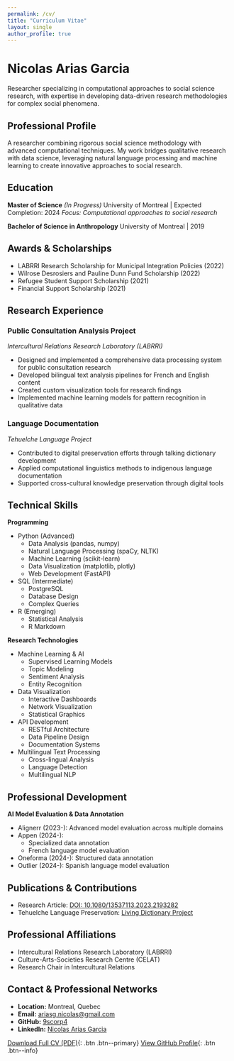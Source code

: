 ```yaml
---
permalink: /cv/
title: "Curriculum Vitae"
layout: single
author_profile: true
---
```


# Nicolas Arias Garcia

Researcher specializing in computational approaches to social science research, with expertise in developing data-driven research methodologies for complex social phenomena.

## Professional Profile

A researcher combining rigorous social science methodology with advanced computational techniques. My work bridges qualitative research with data science, leveraging natural language processing and machine learning to create innovative approaches to social research.

## Education

**Master of Science** *(In Progress)*
University of Montreal | Expected Completion: 2024
*Focus: Computational approaches to social research*

**Bachelor of Science in Anthropology**
University of Montreal | 2019

## Awards & Scholarships

- LABRRI Research Scholarship for Municipal Integration Policies (2022)
- Wilrose Desrosiers and Pauline Dunn Fund Scholarship (2022)
- Refugee Student Support Scholarship (2021)
- Financial Support Scholarship (2021)

## Research Experience

### Public Consultation Analysis Project
*Intercultural Relations Research Laboratory (LABRRI)*
- Designed and implemented a comprehensive data processing system for public consultation research
- Developed bilingual text analysis pipelines for French and English content
- Created custom visualization tools for research findings
- Implemented machine learning models for pattern recognition in qualitative data

### Language Documentation
*Tehuelche Language Project*
- Contributed to digital preservation efforts through talking dictionary development
- Applied computational linguistics methods to indigenous language documentation
- Supported cross-cultural knowledge preservation through digital tools

## Technical Skills

**Programming**
- Python (Advanced)
  - Data Analysis (pandas, numpy)
  - Natural Language Processing (spaCy, NLTK)
  - Machine Learning (scikit-learn)
  - Data Visualization (matplotlib, plotly)
  - Web Development (FastAPI)
- SQL (Intermediate)
  - PostgreSQL
  - Database Design
  - Complex Queries
- R (Emerging)
  - Statistical Analysis
  - R Markdown

**Research Technologies**
- Machine Learning & AI
  - Supervised Learning Models
  - Topic Modeling
  - Sentiment Analysis
  - Entity Recognition
- Data Visualization
  - Interactive Dashboards
  - Network Visualization
  - Statistical Graphics
- API Development
  - RESTful Architecture
  - Data Pipeline Design
  - Documentation Systems
- Multilingual Text Processing
  - Cross-lingual Analysis
  - Language Detection
  - Multilingual NLP

## Professional Development

**AI Model Evaluation & Data Annotation**
- Alignerr (2023-): Advanced model evaluation across multiple domains
- Appen (2024-): 
  - Specialized data annotation
  - French language model evaluation
- Oneforma (2024-): Structured data annotation
- Outlier (2024-): Spanish language model evaluation

## Publications & Contributions

- Research Article: [DOI: 10.1080/13537113.2023.2193282](https://doi.org/10.1080/13537113.2023.2193282)
- Tehuelche Language Preservation: [Living Dictionary Project](https://livingdictionaries.app/80CcDQ4DRyiYSPIWZ9Hy/contributors)

## Professional Affiliations

- Intercultural Relations Research Laboratory (LABRRI)
- Culture-Arts-Societies Research Centre (CELAT)
- Research Chair in Intercultural Relations

## Contact & Professional Networks

- **Location:** Montreal, Quebec
- **Email:** ariasg.nicolas@gmail.com
- **GitHub:** [9scorp4](https://github.com/9scorp4)
- **LinkedIn:** [Nicolas Arias Garcia](https://www.linkedin.com/in/nicag/)

[Download Full CV (PDF)](/assets/cv/nicolas-arias-garcia-cv.pdf){: .btn .btn--primary}
[View GitHub Profile](https://github.com/9scorp4){: .btn .btn--info}